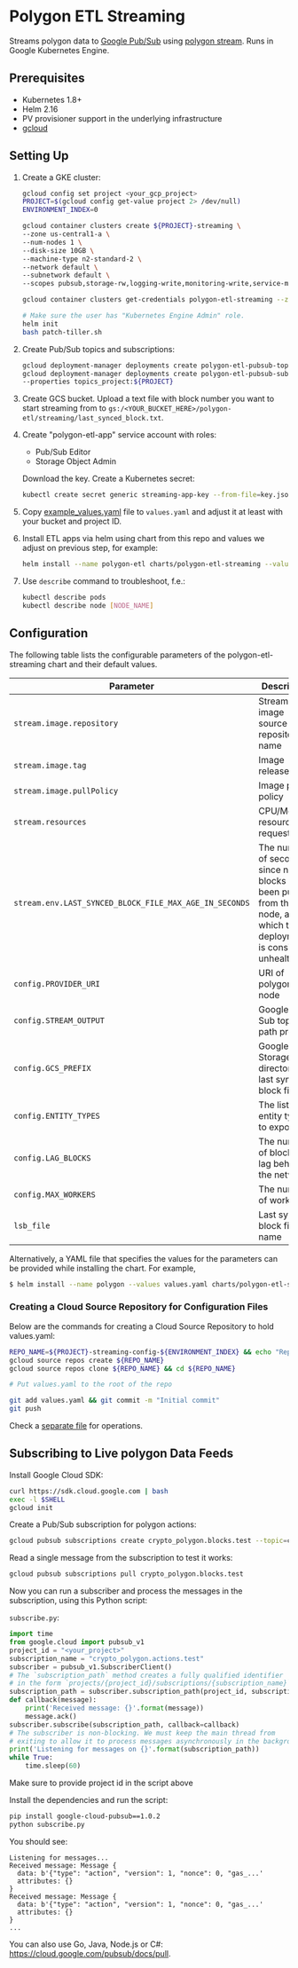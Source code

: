# Polygon ETL Streaming

Streams polygon data to [Google Pub/Sub](https://cloud.google.com/pubsub) using
[polygon stream](https://github.com/blockchain-etl/polygon-etl/tree/develop/docs/commands.md#stream).
Runs in Google Kubernetes Engine.

## Prerequisites

- Kubernetes 1.8+
- Helm 2.16
- PV provisioner support in the underlying infrastructure
- [gcloud](https://cloud.google.com/sdk/install)

## Setting Up

1. Create a GKE cluster:

   ```bash
   gcloud config set project <your_gcp_project>
   PROJECT=$(gcloud config get-value project 2> /dev/null)
   ENVIRONMENT_INDEX=0
   ```

   ```bash
   gcloud container clusters create ${PROJECT}-streaming \
   --zone us-central1-a \
   --num-nodes 1 \
   --disk-size 10GB \
   --machine-type n2-standard-2 \
   --network default \
   --subnetwork default \
   --scopes pubsub,storage-rw,logging-write,monitoring-write,service-management,service-control,trace

   gcloud container clusters get-credentials polygon-etl-streaming --zone us-central1-a

   # Make sure the user has "Kubernetes Engine Admin" role.
   helm init
   bash patch-tiller.sh
   ```

2. Create Pub/Sub topics and subscriptions:

   ```bash
   gcloud deployment-manager deployments create polygon-etl-pubsub-topics-0 --template deployment_manager_pubsub_topics.py
   gcloud deployment-manager deployments create polygon-etl-pubsub-subscriptions-0 --template deployment_manager_pubsub_subscriptions.py \
   --properties topics_project:${PROJECT}
   ```

3. Create GCS bucket. Upload a text file with block number you want to start streaming from to
   `gs:/<YOUR_BUCKET_HERE>/polygon-etl/streaming/last_synced_block.txt`.

4. Create "polygon-etl-app" service account with roles:

   - Pub/Sub Editor
   - Storage Object Admin

   Download the key. Create a Kubernetes secret:

   ```bash
   kubectl create secret generic streaming-app-key --from-file=key.json=$HOME/Downloads/key.json
   ```

5. Copy [example_values.yaml](example_values.yaml) file to `values.yaml` and adjust it at least with
   your bucket and project ID.

6. Install ETL apps via helm using chart from this repo and values we adjust on previous step, for example:

   ```bash
   helm install --name polygon-etl charts/polygon-etl-streaming --values values.yaml
   ```

7. Use `describe` command to troubleshoot, f.e.:

   ```bash
   kubectl describe pods
   kubectl describe node [NODE_NAME]
   ```

## Configuration

The following table lists the configurable parameters of the polygon-etl-streaming chart and their default values.

| Parameter                                              | Description                                                                                                               | Default                                         |
| ------------------------------------------------------ | ------------------------------------------------------------------------------------------------------------------------- | ----------------------------------------------- |
| `stream.image.repository`                              | Stream image source repository name                                                                                       | `blockchainetl/polygon-etl`                     |
| `stream.image.tag`                                     | Image release tag                                                                                                         | `1.0.2`                                         |
| `stream.image.pullPolicy`                              | Image pull policy                                                                                                         | `IfNotPresent`                                  |
| `stream.resources`                                     | CPU/Memory resource request/limit                                                                                         | `100m/128Mi, 350m/512Mi`                        |
| `stream.env.LAST_SYNCED_BLOCK_FILE_MAX_AGE_IN_SECONDS` | The number of seconds since new blocks have been pulled from the node, after which the deployment is considered unhealthy | `600`                                           |
| `config.PROVIDER_URI`                                  | URI of polygon node                                                                                                       | `grpcs://api.mainnet.polygon.one:443`           |
| `config.STREAM_OUTPUT`                                 | Google Pub Sub topic path prefix                                                                                          | `projects/<your-project>/topics/crypto_polygon` |
| `config.GCS_PREFIX`                                    | Google Storage directory of last synced block file                                                                        | `gs://<your-bucket>/polygon-etl/streaming`      |
| `config.ENTITY_TYPES`                                  | The list of entity types to export                                                                                        | ``                                              |
| `config.LAG_BLOCKS`                                    | The number of blocks to lag behind the network                                                                            | `10`                                            |
| `config.MAX_WORKERS`                                   | The number of workers                                                                                                     | `4`                                             |
| `lsb_file`                                             | Last synced block file name                                                                                               | `last_synced_block.txt`                         |

Alternatively, a YAML file that specifies the values for the parameters can be provided while installing the chart. For example,

```bash
$ helm install --name polygon --values values.yaml charts/polygon-etl-streaming
```

### Creating a Cloud Source Repository for Configuration Files

Below are the commands for creating a Cloud Source Repository to hold values.yaml:

```bash
REPO_NAME=${PROJECT}-streaming-config-${ENVIRONMENT_INDEX} && echo "Repo name ${REPO_NAME}"
gcloud source repos create ${REPO_NAME}
gcloud source repos clone ${REPO_NAME} && cd ${REPO_NAME}

# Put values.yaml to the root of the repo

git add values.yaml && git commit -m "Initial commit"
git push
```

Check a [separate file](ops.md) for operations.

## Subscribing to Live polygon Data Feeds

Install Google Cloud SDK:

```bash
curl https://sdk.cloud.google.com | bash
exec -l $SHELL
gcloud init
```

Create a Pub/Sub subscription for polygon actions:

```bash
gcloud pubsub subscriptions create crypto_polygon.blocks.test --topic=crypto_polygon.blocks --topic-project=rising-guide-309217
```

Read a single message from the subscription to test it works:

```bash
gcloud pubsub subscriptions pull crypto_polygon.blocks.test
```

Now you can run a subscriber and process the messages in the subscription, using this Python script:

`subscribe.py`:

```python
import time
from google.cloud import pubsub_v1
project_id = "<your_project>"
subscription_name = "crypto_polygon.actions.test"
subscriber = pubsub_v1.SubscriberClient()
# The `subscription_path` method creates a fully qualified identifier
# in the form `projects/{project_id}/subscriptions/{subscription_name}`
subscription_path = subscriber.subscription_path(project_id, subscription_name)
def callback(message):
    print('Received message: {}'.format(message))
    message.ack()
subscriber.subscribe(subscription_path, callback=callback)
# The subscriber is non-blocking. We must keep the main thread from
# exiting to allow it to process messages asynchronously in the background.
print('Listening for messages on {}'.format(subscription_path))
while True:
    time.sleep(60)
```

Make sure to provide project id in the script above

Install the dependencies and run the script:

```bash
pip install google-cloud-pubsub==1.0.2
python subscribe.py
```

You should see:

```
Listening for messages...
Received message: Message {
  data: b'{"type": "action", "version": 1, "nonce": 0, "gas_...'
  attributes: {}
}
Received message: Message {
  data: b'{"type": "action", "version": 1, "nonce": 0, "gas_...'
  attributes: {}
}
...
```

You can also use Go, Java, Node.js or C#: https://cloud.google.com/pubsub/docs/pull.
